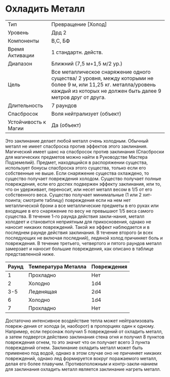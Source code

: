 # Охладить Металл

|                      |                                                                                                                                                                                   |
| -------------------- | --------------------------------------------------------------------------------------------------------------------------------------------------------------------------------- |
| Тип                  | Превращение [Холод]                                                                                                                                                               |
| Уровень              | Дрд 2                                                                                                                                                                             |
| Компоненты           | В,С, БФ                                                                                                                                                                           |
| Время Активации      | 1 стандартн. действ.                                                                                                                                                              |
| Диапазон             | Ближний (7,5 м+1,5 м/2 ур.)                                                                                                                                                       |
| Цель                 | Все металлическое снаряжение одного существа/ 2 уровня, между которыми не более 9 м, или 11,25 кг. металла/уровень каждый из которых не должен быть далее 9 метров друг от друга. |
| Длительность         | 7 раундов                                                                                                                                                                         |
| Спасбросок           | Воля нейтрализует (объект)                                                                                                                                                        |
| Устойчивость к Магии | Да (объект)                                                                                                                                                                       |

 Это заклинание делает любой металл очень холодным. Обычный металл не имеет спасброска против эффектов этого заклинания. Магический имеет шанс на спасбросок против заклинания (Спасброски для магических предметов можно найти в Руководстве Мастера Подземелий). Предмет, находящийся в распоряжении существа, использует бонусы спасброска этого существа, только если его собственные не выше. Если снаряжение существа охлаждено, то существо получает повреждения холодом. Существо получает полные повреждения, если его доспех подвержен эффекту заклинания, или то, что он удерживает, переносит, или несет металл весом в 1/5 от его собственного веса. Существо получает минимальные (1 или 2 хит-поинта; смотрите таблицу) повреждения если на нем нет металлической брони а все металлические предметы в его руках или входящие в его снаряжение по весу не превышают 1/5 веса самого существа. В течение 1-го раунда действия закли-нания, металл холодеет и становится неприятным для прикосновения, однако не наносит никаких повреждений. Такой же эффект наблюдается и в последнем раунде действия заклинания. В течение второго (и всех последующих не включая последний), ледяной холод причиняет боль и повреждения. В течение третьего, четвертого и пятого раундов металл замерзает и наносит большие повреждения, как описано в таблице представленной ниже.  
 
| Раунд | Температура Металла | Повреждения |
| ----- | ------------------- | ----------- |
| 1     | Прохладно           | Нет         |
| 2     | Холодно             | 1d4         |
| 3-5   | Леденящая           | 2d4         |
| 6     | Холодно             | 1d4         |
| 7     | Прохладно           | Нет         |

Достаточно интенсивное воздействие тепла может нейтрализовать повреж-дения от холода (и, наоборот) в пропорциях один к одному. Например, если персонаж получил 5 повреждений от охладить металл, а затем подвергся действию заклинания стена огня и получил 8 пунктов повреждения огнем, то это значит что он получает всего 3 пункта повреждений огнем. Заклинание охладить металл может быть применено под водой, однако в этом случае оно не причиняет никаких повреждений, однако лед формируется вокруг поражаемого металл, делая его более плавучим. Противоположным и контр-закли-нанием для заклинания охладить металл является заклинание нагреть металл.

